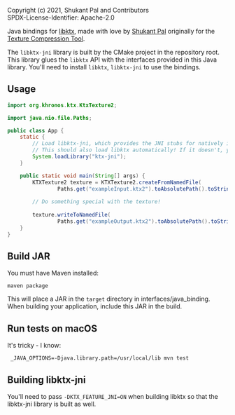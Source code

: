 Copyright (c) 2021, Shukant Pal and Contributors \
SPDX-License-Identifier: Apache-2.0

Java bindings for [libktx](https://github.com/KhronosGroup/KTX-Software), made with love by [Shukant Pal](https://github.com/ShukantPal) originally for the [Texture Compression Tool](https://compressor.shukantpal.com).

The `libktx-jni` library is built by the CMake project in the repository root. This library glues the `libktx` API with the interfaces provided in this Java library. You'll need to install `libktx`, `libktx-jni` to use the bindings.

## Usage

```java
import org.khronos.ktx.KtxTexture2;

import java.nio.file.Paths;

public class App {
    static {
        // Load libktx-jni, which provides the JNI stubs for natively implemented Java methods
        // This should also load libktx automatically! If it doesn't, you may need to load libktx manually.
        System.loadLibrary("ktx-jni");
    }

    public static void main(String[] args) {
        KTXTexture2 texture = KTXTexture2.createFromNamedFile(
                Paths.get("exampleInput.ktx2").toAbsolutePath().toString());
        
        // Do something special with the texture!
        
        texture.writeToNamedFile(
                Paths.get("exampleOutput.ktx2").toAbsolutePath().toString());
    }
}
```

## Build JAR

You must have Maven installed:

```
maven package
```

This will place a JAR in the `target` directory in interfaces/java_binding. When building your application, include this JAR in the build.

## Run tests on macOS

It's tricky - I know:

```
 _JAVA_OPTIONS=-Djava.library.path=/usr/local/lib mvn test
```

## Building libktx-jni

You'll need to pass `-DKTX_FEATURE_JNI=ON` when building libktx so that the libktx-jni
library is built as well.
